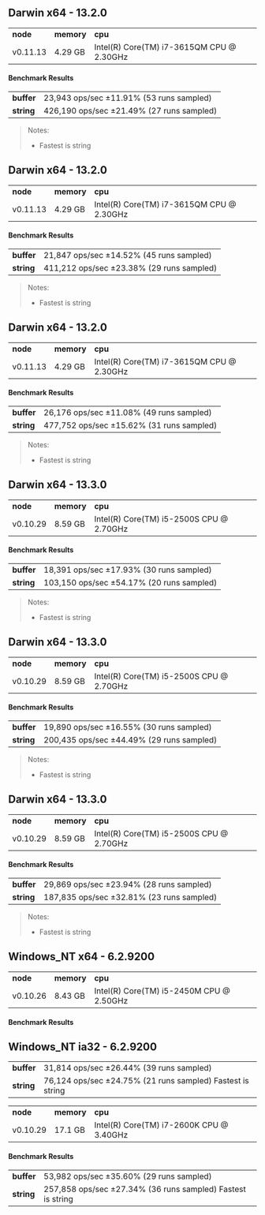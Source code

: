 Darwin x64 - 13.2.0
-----

<table><tr><td><b>node</b></td><td><b>memory</b></td><td><b>cpu</b></td></tr><tr><td>v0.11.13</td><td>4.29 GB</td><td>Intel(R) Core(TM) i7-3615QM CPU @ 2.30GHz</td></tr></table>

#### Benchmark Results ####

<table><tr><td><b>buffer</b></td><td>23,943 ops/sec ±11.91% (53 runs sampled)
</td></tr><tr><td><b>string</b></td><td>426,190 ops/sec ±21.49% (27 runs sampled)
</td></tr></table>

> Notes:
> - Fastest is string


Darwin x64 - 13.2.0
-----

<table><tr><td><b>node</b></td><td><b>memory</b></td><td><b>cpu</b></td></tr><tr><td>v0.11.13</td><td>4.29 GB</td><td>Intel(R) Core(TM) i7-3615QM CPU @ 2.30GHz</td></tr></table>

#### Benchmark Results ####

<table><tr><td><b>buffer</b></td><td>21,847 ops/sec ±14.52% (45 runs sampled)
</td></tr><tr><td><b>string</b></td><td>411,212 ops/sec ±23.38% (29 runs sampled)
</td></tr></table>

> Notes:
> - Fastest is string


Darwin x64 - 13.2.0
-----

<table><tr><td><b>node</b></td><td><b>memory</b></td><td><b>cpu</b></td></tr><tr><td>v0.11.13</td><td>4.29 GB</td><td>Intel(R) Core(TM) i7-3615QM CPU @ 2.30GHz</td></tr></table>

#### Benchmark Results ####

<table><tr><td><b>buffer</b></td><td>26,176 ops/sec ±11.08% (49 runs sampled)
</td></tr><tr><td><b>string</b></td><td>477,752 ops/sec ±15.62% (31 runs sampled)
</td></tr></table>

> Notes:
> - Fastest is string


Darwin x64 - 13.3.0
-----

<table><tr><td><b>node</b></td><td><b>memory</b></td><td><b>cpu</b></td></tr><tr><td>v0.10.29</td><td>8.59 GB</td><td>Intel(R) Core(TM) i5-2500S CPU @ 2.70GHz</td></tr></table>

#### Benchmark Results ####

<table><tr><td><b>buffer</b></td><td>18,391 ops/sec ±17.93% (30 runs sampled)
</td></tr><tr><td><b>string</b></td><td>103,150 ops/sec ±54.17% (20 runs sampled)
</td></tr></table>

> Notes:
> - Fastest is string


Darwin x64 - 13.3.0
-----

<table><tr><td><b>node</b></td><td><b>memory</b></td><td><b>cpu</b></td></tr><tr><td>v0.10.29</td><td>8.59 GB</td><td>Intel(R) Core(TM) i5-2500S CPU @ 2.70GHz</td></tr></table>

#### Benchmark Results ####

<table><tr><td><b>buffer</b></td><td>19,890 ops/sec ±16.55% (30 runs sampled)
</td></tr><tr><td><b>string</b></td><td>200,435 ops/sec ±44.49% (29 runs sampled)
</td></tr></table>

> Notes:
> - Fastest is string


Darwin x64 - 13.3.0
-----

<table><tr><td><b>node</b></td><td><b>memory</b></td><td><b>cpu</b></td></tr><tr><td>v0.10.29</td><td>8.59 GB</td><td>Intel(R) Core(TM) i5-2500S CPU @ 2.70GHz</td></tr></table>

#### Benchmark Results ####

<table><tr><td><b>buffer</b></td><td>29,869 ops/sec ±23.94% (28 runs sampled)
</td></tr><tr><td><b>string</b></td><td>187,835 ops/sec ±32.81% (23 runs sampled)
</td></tr></table>

> Notes:
> - Fastest is string


Windows_NT x64 - 6.2.9200
-----

<table><tr><td><b>node</b></td><td><b>memory</b></td><td><b>cpu</b></td></tr><tr><td>v0.10.26</td><td>8.43 GB</td><td>Intel(R) Core(TM) i5-2450M CPU @ 2.50GHz</td></tr></table>

#### Benchmark Results ####

<table><tr><td><b>buffer</b></td><td>31,814 ops/sec ±26.44% (39 runs sampled)
</td></tr><tr><td><b>string</b></td><td>76,124 ops/sec ±24.75% (21 runs sampled)
Fastest is string
</td></tr>

Windows_NT ia32 - 6.2.9200
-----

<table><tr><td><b>node</b></td><td><b>memory</b></td><td><b>cpu</b></td></tr><tr><td>v0.10.29</td><td>17.1 GB</td><td>Intel(R) Core(TM) i7-2600K CPU @ 3.40GHz</td></tr></table>

#### Benchmark Results ####

<table><tr><td><b>buffer</b></td><td>53,982 ops/sec ±35.60% (29 runs sampled)
</td></tr><tr><td><b>string</b></td><td>257,858 ops/sec ±27.34% (36 runs sampled)
Fastest is string
</td></tr>

